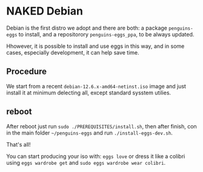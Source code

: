 # NAKED Debian
Debian is the first distro we adopt and there are both: a package `penguins-eggs` to install, and a repositorory `penguins-eggs_ppa`, to be always updated.

Hhowever, it is possible to install and use eggs in this way, and in some cases, especially development, it can help save time.

## Procedure
We start from a recent `debian-12.6.x-amd64-netinst.iso` image and just install it at minimum delecting all, except standard sysstem utilies.

## reboot
After reboot just run `sudo ./PREREQUISITES/install.sh`, then after finish, con in the main folder `~/penguins-eggs` and run `./install-eggs-dev.sh`.

That's all!

You can start producing your iso with: `eggs love` or dress it like a colibri using `eggs wardrobe get` and `sudo eggs wardrobe wear colibri`.




